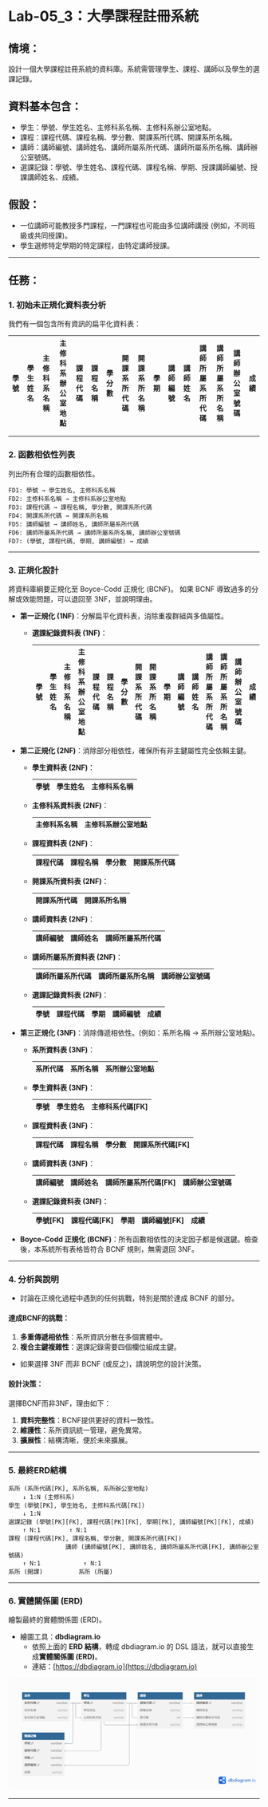 # Lab-05_3：大學課程註冊系統

## 情境：

設計一個大學課程註冊系統的資料庫。系統需管理學生、課程、講師以及學生的選課記錄。

## 資料基本包含：

* 學生：學號、學生姓名、主修科系名稱、主修科系辦公室地點。
* 課程：課程代碼、課程名稱、學分數、開課系所代碼、開課系所名稱。
* 講師：講師編號、講師姓名、講師所屬系所代碼、講師所屬系所名稱、講師辦公室號碼。
* 選課記錄：學號、學生姓名、課程代碼、課程名稱、學期、授課講師編號、授課講師姓名、成績。

## 假設：

* 一位講師可能教授多門課程，一門課程也可能由多位講師講授 (例如，不同班級或共同授課)。
* 學生選修特定學期的特定課程，由特定講師授課。

---

## 任務：

### 1. 初始未正規化資料表分析

我們有一個包含所有資訊的扁平化資料表：

| 學號 | 學生姓名 | 主修科系名稱 | 主修科系辦公室地點 | 課程代碼 | 課程名稱 | 學分數 | 開課系所代碼 | 開課系所名稱 | 學期 | 講師編號 | 講師姓名 | 講師所屬系所代碼 | 講師所屬系所名稱 | 講師辦公室號碼 | 成績 |
| -- | ---- | ------ | --------- | ---- | ---- | --- | ------ | ------ | -- | ---- | ---- | -------- | -------- | ------- | -- |

---

### 2. 函數相依性列表

列出所有合理的函數相依性。

```
FD1: 學號 → 學生姓名, 主修科系名稱
FD2: 主修科系名稱 → 主修科系辦公室地點
FD3: 課程代碼 → 課程名稱, 學分數, 開課系所代碼
FD4: 開課系所代碼 → 開課系所名稱
FD5: 講師編號 → 講師姓名, 講師所屬系所代碼
FD6: 講師所屬系所代碼 → 講師所屬系所名稱, 講師辦公室號碼
FD7: (學號, 課程代碼, 學期, 講師編號) → 成績
```

---

### 3. 正規化設計

將資料庫綱要正規化至 Boyce-Codd 正規化 (BCNF)。
如果 BCNF 導致過多的分解或效能問題，可以退回至 3NF，並說明理由。

* **第一正規化 (1NF)**：分解扁平化資料表，消除重複群組與多值屬性。

  * **選課紀錄資料表 (1NF)**：

    | 學號 | 學生姓名 | 主修科系名稱 | 主修科系辦公室地點 | 課程代碼 | 課程名稱 | 學分數 | 開課系所代碼 | 開課系所名稱 | 學期 | 講師編號 | 講師姓名 | 講師所屬系所代碼 | 講師所屬系所名稱 | 講師辦公室號碼 | 成績 |
    | -- | ---- | ------ | --------- | ---- | ---- | --- | ------ | ------ | -- | ---- | ---- | -------- | -------- | ------- | -- |

* **第二正規化 (2NF)**：消除部分相依性，確保所有非主鍵屬性完全依賴主鍵。

  * **學生資料表 (2NF)**：

    | 學號 | 學生姓名 | 主修科系名稱 |
    | -- | ---- | ------ |

  * **主修科系資料表 (2NF)**：

    | 主修科系名稱 | 主修科系辦公室地點 |
    | ------ | --------- |

  * **課程資料表 (2NF)**：

    | 課程代碼 | 課程名稱 | 學分數 | 開課系所代碼 |
    |----------|----------|--------|--------------|

  * **開課系所資料表 (2NF)**：

    | 開課系所代碼 | 開課系所名稱 |
    |--------------|--------------|

  * **講師資料表 (2NF)**：

    | 講師編號 | 講師姓名 | 講師所屬系所代碼 |
    |----------|----------|------------------|

  * **講師所屬系所資料表 (2NF)**：

    | 講師所屬系所代碼 | 講師所屬系所名稱 | 講師辦公室號碼 |
    |------------------|------------------|----------------|

  * **選課記錄資料表 (2NF)**：

    | 學號 | 課程代碼 | 學期 | 講師編號 | 成績 |
    |------|----------|------|----------|------|

* **第三正規化 (3NF)**：消除傳遞相依性。(例如：系所名稱 → 系所辦公室地點)。

  * **系所資料表 (3NF)**：

    | 系所代碼 | 系所名稱 | 系所辦公室地點 |
    |----------|----------|----------------|

  * **學生資料表 (3NF)**：

    | 學號 | 學生姓名 | 主修科系代碼\[FK] |
    |------|----------|------------------|

  * **課程資料表 (3NF)**：

    | 課程代碼 | 課程名稱 | 學分數 | 開課系所代碼\[FK] |
    |----------|----------|--------|------------------|

  * **講師資料表 (3NF)**：

    | 講師編號 | 講師姓名 | 講師所屬系所代碼\[FK] | 講師辦公室號碼 |
    |----------|----------|----------------------|----------------|

  * **選課記錄資料表 (3NF)**：
  
    | 學號\[FK] | 課程代碼\[FK] | 學期 | 講師編號\[FK] | 成績 |
    |----------|--------------|------|--------------|------|

* **Boyce-Codd 正規化 (BCNF)**：所有函數相依性的決定因子都是候選鍵。檢查後，本系統所有表格皆符合 BCNF 規則，無需退回 3NF。

---

### 4. 分析與說明

* 討論在正規化過程中遇到的任何挑戰，特別是關於達成 BCNF 的部分。

#### 達成BCNF的挑戰：
1. **多重傳遞相依性**：系所資訊分散在多個實體中。
2. **複合主鍵複雜性**：選課記錄需要四個欄位組成主鍵。

* 如果選擇 3NF 而非 BCNF (或反之)，請說明您的設計決策。

#### 設計決策：
選擇BCNF而非3NF，理由如下：
1. **資料完整性**：BCNF提供更好的資料一致性。
2. **維護性**：系所資訊統一管理，避免異常。
3. **擴展性**：結構清晰，便於未來擴展。

---

### 5. 最終ERD結構

```
系所 (系所代碼[PK], 系所名稱, 系所辦公室地點)
    ↓ 1:N (主修科系)
學生 (學號[PK], 學生姓名, 主修科系代碼[FK])
    ↓ 1:N
選課記錄 (學號[PK][FK], 課程代碼[PK][FK], 學期[PK], 講師編號[PK][FK], 成績)
    ↑ N:1        ↑ N:1
課程 (課程代碼[PK], 課程名稱, 學分數, 開課系所代碼[FK])
                講師 (講師編號[PK], 講師姓名, 講師所屬系所代碼[FK], 講師辦公室號碼)
    ↑ N:1            ↑ N:1
系所 (開課)          系所 (所屬)
```

---

### 6. 實體關係圖 (ERD)

繪製最終的實體關係圖 (ERD)。

* 繪圖工具：**dbdiagram.io**
    * 依照上面的 **ERD 結構**，轉成 dbdiagram.io 的 DSL 語法，就可以直接生成**實體關係圖 (ERD)**。
    * 連結：[https://dbdiagram.io](https://dbdiagram.io)

![圖片描述](./Lab-05_3.png)

---

